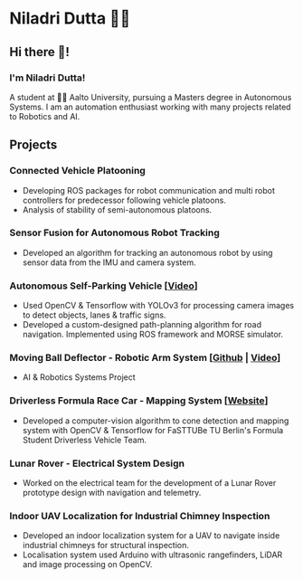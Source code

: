 # Niladri Dutta 👨‍💻

## Hi there 👋!

### I'm Niladri Dutta! 
A student at 👨‍💻 Aalto University, pursuing a Masters degree in Autonomous Systems. I am an automation enthusiast working with many projects related to Robotics and AI.
  
## Projects

### Connected Vehicle Platooning
 - Developing ROS packages for robot communication and multi robot controllers for predecessor following vehicle platoons.
 - Analysis of stability of semi-autonomous platoons.

### Sensor Fusion for Autonomous Robot Tracking 
 - Developed an algorithm for tracking an autonomous robot by using sensor data from the IMU and camera system.

### Autonomous Self-Parking Vehicle [[Video](https://youtu.be/YkTl6Fsfp7o)]
 - Used OpenCV & Tensorflow with YOLOv3 for processing camera images to detect objects, lanes & traffic signs.
 - Developed a custom-designed path-planning algorithm for road navigation. Implemented using ROS framework and MORSE simulator.

### Moving Ball Deflector - Robotic Arm System [[Github](https://github.com/niladut/robotics-ball-deflector) | [Video](https://youtu.be/Dgt2PGqyBls)]
 - AI & Robotics Systems Project

### Driverless Formula Race Car - Mapping System [[Website](https://fasttube.de)]
 - Developed a computer-vision algorithm to cone detection and mapping system with OpenCV & Tensorflow for FaSTTUBe TU Berlin's Formula Student Driverless Vehicle Team.

### Lunar Rover - Electrical System Design 
 - Worked on the electrical team for the development of a Lunar Rover prototype design with navigation and telemetry.

### Indoor UAV Localization for Industrial Chimney Inspection
 - Developed an indoor localization system for a UAV to navigate inside industrial chimneys for structural inspection.
 - Localisation system used Arduino with ultrasonic rangefinders, LiDAR and image processing on OpenCV.



